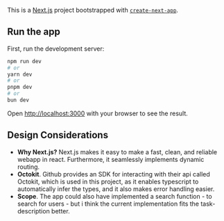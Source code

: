 This is a [Next.js](https://nextjs.org/) project bootstrapped with [`create-next-app`](https://github.com/vercel/next.js/tree/canary/packages/create-next-app).

## Run the app

First, run the development server:

```bash
npm run dev
# or
yarn dev
# or
pnpm dev
# or
bun dev
```

Open [http://localhost:3000](http://localhost:3000) with your browser to see the result.

## Design Considerations

- **Why Next.js?** Next.js makes it easy to make a fast, clean, and reliable webapp in react. Furthermore, it seamlessly implements dynamic routing.
- **Octokit**. Github provides an SDK for interacting with their api called Octokit, which is used in this project, as it enables typescript to automatically infer the types, and it also makes error handling easier.
- **Scope**. The app could also have implemented a search function - to search for users - but i think the current implementation fits the task-description better.
